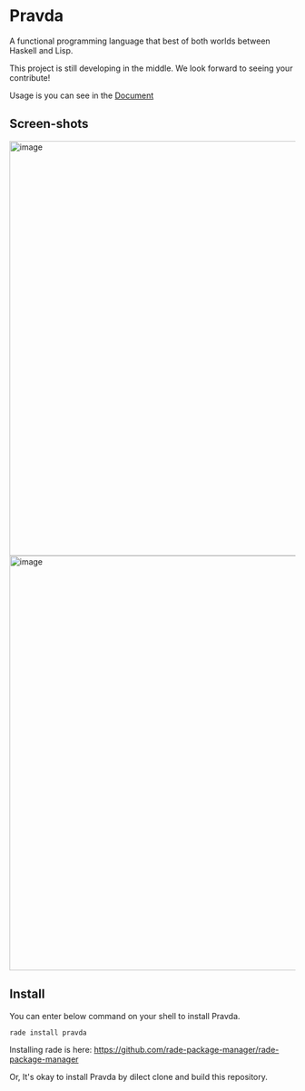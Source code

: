 # Pravda
A functional programming language that best of both worlds between Haskell and Lisp.

This project is still developing in the middle.
We look forward to seeing your contribute!

Usage is you can see in the [Document](https://github.com/KajizukaTaichi/pravda/wiki/Document)

## Screen-shots

<img width="731" alt="image" src="https://github.com/user-attachments/assets/d06baf7b-5bc6-4392-a768-af47a46e9ef2">
<img width="731" alt="image" src="https://github.com/user-attachments/assets/8a4b793a-6cbf-4221-ad6d-e51e7936c64c">

## Install

You can enter below command on your shell to install Pravda.
```sh
rade install pravda
```
Installing rade is here: https://github.com/rade-package-manager/rade-package-manager

Or, It's okay to install Pravda by dilect clone and build this repository.
